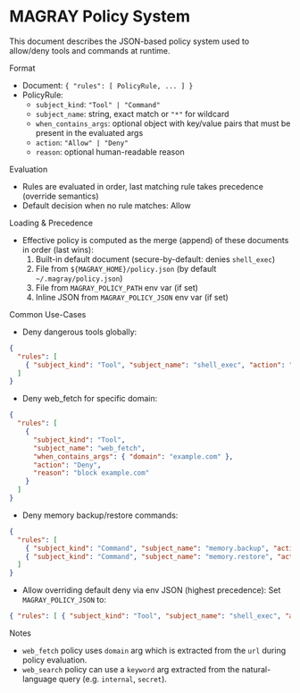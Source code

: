 # MAGRAY Policy System

This document describes the JSON-based policy system used to allow/deny tools and commands at runtime.

Format
- Document: `{ "rules": [ PolicyRule, ... ] }`
- PolicyRule:
  - `subject_kind`: `"Tool" | "Command"`
  - `subject_name`: string, exact match or `"*"` for wildcard
  - `when_contains_args`: optional object with key/value pairs that must be present in the evaluated args
  - `action`: `"Allow" | "Deny"`
  - `reason`: optional human-readable reason

Evaluation
- Rules are evaluated in order, last matching rule takes precedence (override semantics)
- Default decision when no rule matches: Allow

Loading & Precedence
- Effective policy is computed as the merge (append) of these documents in order (last wins):
  1. Built-in default document (secure-by-default: denies `shell_exec`)
  2. File from `${MAGRAY_HOME}/policy.json` (by default `~/.magray/policy.json`)
  3. File from `MAGRAY_POLICY_PATH` env var (if set)
  4. Inline JSON from `MAGRAY_POLICY_JSON` env var (if set)

Common Use-Cases
- Deny dangerous tools globally:
```json
{
  "rules": [
    { "subject_kind": "Tool", "subject_name": "shell_exec", "action": "Deny", "reason": "no shell" }
  ]
}
```

- Deny web_fetch for specific domain:
```json
{
  "rules": [
    {
      "subject_kind": "Tool",
      "subject_name": "web_fetch",
      "when_contains_args": { "domain": "example.com" },
      "action": "Deny",
      "reason": "block example.com"
    }
  ]
}
```

- Deny memory backup/restore commands:
```json
{
  "rules": [
    { "subject_kind": "Command", "subject_name": "memory.backup", "action": "Deny" },
    { "subject_kind": "Command", "subject_name": "memory.restore", "action": "Deny" }
  ]
}
```

- Allow overriding default deny via env JSON (highest precedence):
Set `MAGRAY_POLICY_JSON` to:
```json
{ "rules": [ { "subject_kind": "Tool", "subject_name": "shell_exec", "action": "Allow" } ] }
```

Notes
- `web_fetch` policy uses `domain` arg which is extracted from the `url` during policy evaluation.
- `web_search` policy can use a `keyword` arg extracted from the natural-language query (e.g. `internal`, `secret`).